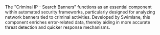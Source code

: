 The "Criminal IP - Search Banners" functions as an essential component within automated security frameworks, particularly designed for analyzing network banners tied to criminal activities. Developed by Swimlane, this component enriches error-related data, thereby aiding in more accurate threat detection and quicker response mechanisms.

